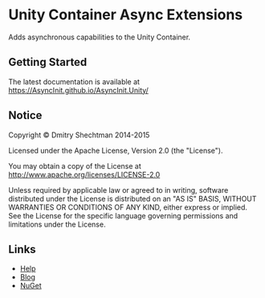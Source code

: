 ﻿Unity Container Async Extensions
================================

Adds asynchronous capabilities to the Unity Container.

Getting Started
---------------

The latest documentation is available at https://AsyncInit.github.io/AsyncInit.Unity/

Notice
------

   Copyright © Dmitry Shechtman 2014-2015

   Licensed under the Apache License, Version 2.0 (the "License").

   You may obtain a copy of the License at
   http://www.apache.org/licenses/LICENSE-2.0

   Unless required by applicable law or agreed to in writing, software
   distributed under the License is distributed on an "AS IS" BASIS,
   WITHOUT WARRANTIES OR CONDITIONS OF ANY KIND, either express or implied.
   See the License for the specific language governing permissions and
   limitations under the License.

Links
-----

* [Help](https://AsyncInit.github.io/AsyncInit.Unity/)
* [Blog](https://shecht.wordpress.com/category/asyncactivator/)
* [NuGet](https://nuget.org/packages/Ditto.AsyncInit.Unity)
